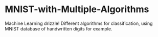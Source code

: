 # MNIST-with-Multiple-Algorithms
Machine Learning drizzle! Different algorithms for classification, using MNIST database of handwritten digits for example.
